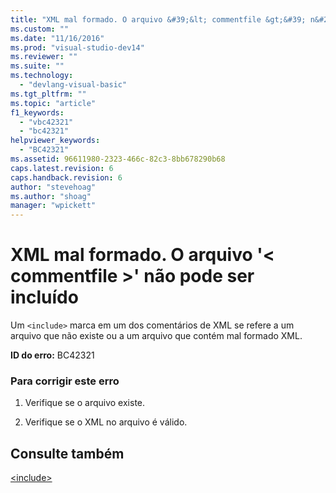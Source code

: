 ```yaml
---
title: "XML mal formado. O arquivo &#39;&lt; commentfile &gt;&#39; n&#227;o pode ser inclu&#237;do | Microsoft Docs"
ms.custom: ""
ms.date: "11/16/2016"
ms.prod: "visual-studio-dev14"
ms.reviewer: ""
ms.suite: ""
ms.technology: 
  - "devlang-visual-basic"
ms.tgt_pltfrm: ""
ms.topic: "article"
f1_keywords: 
  - "vbc42321"
  - "bc42321"
helpviewer_keywords: 
  - "BC42321"
ms.assetid: 96611980-2323-466c-82c3-8bb678290b68
caps.latest.revision: 6
caps.handback.revision: 6
author: "stevehoag"
ms.author: "shoag"
manager: "wpickett"
---
```

# XML mal formado. O arquivo &#39;&lt; commentfile &gt;&#39; n&#227;o pode ser inclu&#237;do
Um `<include>` marca em um dos comentários de XML se refere a um arquivo que não existe ou a um arquivo que contém mal formado XML.  
  
 **ID do erro:** BC42321  
  
### Para corrigir este erro  
  
1.  Verifique se o arquivo existe.  
  
2.  Verifique se o XML no arquivo é válido.  
  
## Consulte também  
 [\<include\>](../../visual-basic/language-reference/xmldoc/include.md)